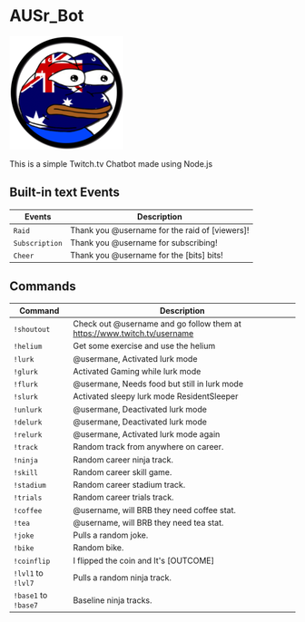 # AUSr_Bot

![AUSr_Bot](/AUSr_Bot.png)

This is a simple Twitch.tv Chatbot made using Node.js

## Built-in text Events

Events               | Description                                        
---------------------|----------------------------------------------------
`Raid`               | Thank you @username for the raid of [viewers]!
`Subscription`       | Thank you @username for subscribing!
`Cheer`              | Thank you @username for the [bits] bits!

## Commands

Command              | Description                                         
---------------------|-----------------------------------------------------
`!shoutout`          | Check out @username and go follow them at https://www.twitch.tv/username
`!helium`            | Get some exercise and use the helium                
`!lurk`              | @usermane, Activated lurk mode                      
`!glurk`             | Activated Gaming while lurk mode                    
`!flurk`             | @usermane, Needs food but still in lurk mode
`!slurk`             | Activated sleepy lurk mode ResidentSleeper          
`!unlurk`            | @usermane, Deactivated lurk mode                    
`!delurk`            | @usermane, Deactivated lurk mode                    
`!relurk`            | @usermane, Activated lurk mode again                
`!track`             | Random track from anywhere on career.               
`!ninja`             | Random career ninja track.                          
`!skill`             | Random career skill game.                           
`!stadium`           | Random career stadium track.                        
`!trials`            | Random career trials track.                         
`!coffee`            | @username, will BRB they need coffee stat.          
`!tea`               | @username, will BRB they need tea stat.             
`!joke`              | Pulls a random joke.                                
`!bike`              | Random bike.                         
`!coinflip`          | I flipped the coin and It's [OUTCOME]               
`!lvl1` to `!lvl7`   | Pulls a random ninja track.                         
`!base1` to `!base7` | Baseline ninja tracks.                              
